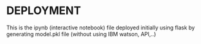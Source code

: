 # DEPLOYMENT

This is the ipynb (interactive notebook) file deployed initially using flask by generating model.pkl file (without using IBM watson, API,..)
